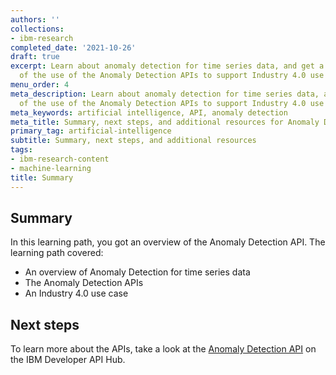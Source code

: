 ```yaml
---
authors: ''
collections:
- ibm-research
completed_date: '2021-10-26'
draft: true
excerpt: Learn about anomaly detection for time series data, and get a demonstration
  of the use of the Anomaly Detection APIs to support Industry 4.0 use cases.
menu_order: 4
meta_description: Learn about anomaly detection for time series data, and get a demonstration
  of the use of the Anomaly Detection APIs to support Industry 4.0 use cases.
meta_keywords: artificial intelligence, API, anomaly detection
meta_title: Summary, next steps, and additional resources for Anomaly Detection APIs
primary_tag: artificial-intelligence
subtitle: Summary, next steps, and additional resources
tags:
- ibm-research-content
- machine-learning
title: Summary
---
```


## Summary

In this learning path, you got an overview of the Anomaly Detection API. The learning path covered:

*  An overview of Anomaly Detection for time series data
*  The Anomaly Detection APIs
*  An Industry 4.0 use case

## Next steps

To learn more about the APIs, take a look at the [Anomaly Detection API](https://developer.ibm.com/apis/catalog/ai4industry--anomaly-detection-product/Introduction) on the IBM Developer API Hub.
